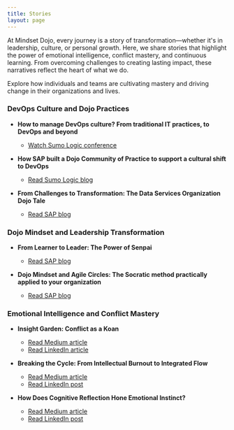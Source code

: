 ```yaml
---
title: Stories
layout: page
---
```


At Mindset Dojo, every journey is a story of transformation—whether it's in leadership, culture, or personal growth. Here, we share stories that highlight the power of emotional intelligence, conflict mastery, and continuous learning. From overcoming challenges to creating lasting impact, these narratives reflect the heart of what we do.

Explore how individuals and teams are cultivating mastery and driving change in their organizations and lives.

### DevOps Culture and Dojo Practices

- **How to manage DevOps culture? From traditional IT practices, to DevOps and beyond**
  - [Watch Sumo Logic conference](https://www.youtube.com/watch?v=5TWsIeeYu7k)
  
- **How SAP built a Dojo Community of Practice to support a cultural shift to DevOps**
  - [Read Sumo Logic blog](https://www.sumologic.com/blog/how-sap-built-a-dojo-community-of-practice-to-support-a-cultural-shift-to-devops/)

- **From Challenges to Transformation: The Data Services Organization Dojo Tale**
  - [Read SAP blog](https://community.sap.com/t5/sap-for-higher-education-and-research-blogs/from-challenges-to-transformation-the-data-services-organization-dojo-tale/ba-p/13646867)

### Dojo Mindset and Leadership Transformation

- **From Learner to Leader: The Power of Senpai**
  - [Read SAP blog](https://community.sap.com/t5/open-source-blogs/from-learner-to-leader-the-power-of-senpai/ba-p/13662823)

- **Dojo Mindset and Agile Circles: The Socratic method practically applied to your organization**
  - [Read SAP blog](https://community.sap.com/t5/sap-for-higher-education-and-research-blogs/dojo-mindset-and-agile-circles-the-socratic-method-practically-applied-to/ba-p/13678600)

### Emotional Intelligence and Conflict Mastery

- **Insight Garden: Conflict as a Koan**  
  - [Read Medium article](https://medium.com/@michael_39142/the-garden-of-insight-transforming-conflict-into-a-koan-33945f5b2b43) 
  - [Read LinkedIn article](https://www.linkedin.com/pulse/conflict-koan-garden-insight-michael-basil-hisec/)

- **Breaking the Cycle: From Intellectual Burnout to Integrated Flow**  
  - [Read Medium article](https://medium.com/@michael_39142/breaking-the-cycle-from-intellectual-burnout-to-integrated-flow-0a822c74c0e3)  
  - [Read LinkedIn post](https://www.linkedin.com/posts/michaelrbasil_breaking-the-cycle-from-intellectual-burnout-activity-7247773142536859648-dUec)

- **How Does Cognitive Reflection Hone Emotional Instinct?**  
  - [Read Medium article](https://medium.com/@michael_39142/how-does-cognitive-reflection-hone-emotional-instinct-2d8564146f50)  
  - [Read LinkedIn post](https://www.linkedin.com/posts/michaelrbasil_how-does-cognitive-reflection-hone-emotional-activity-7249821210509778944-1OI-)
